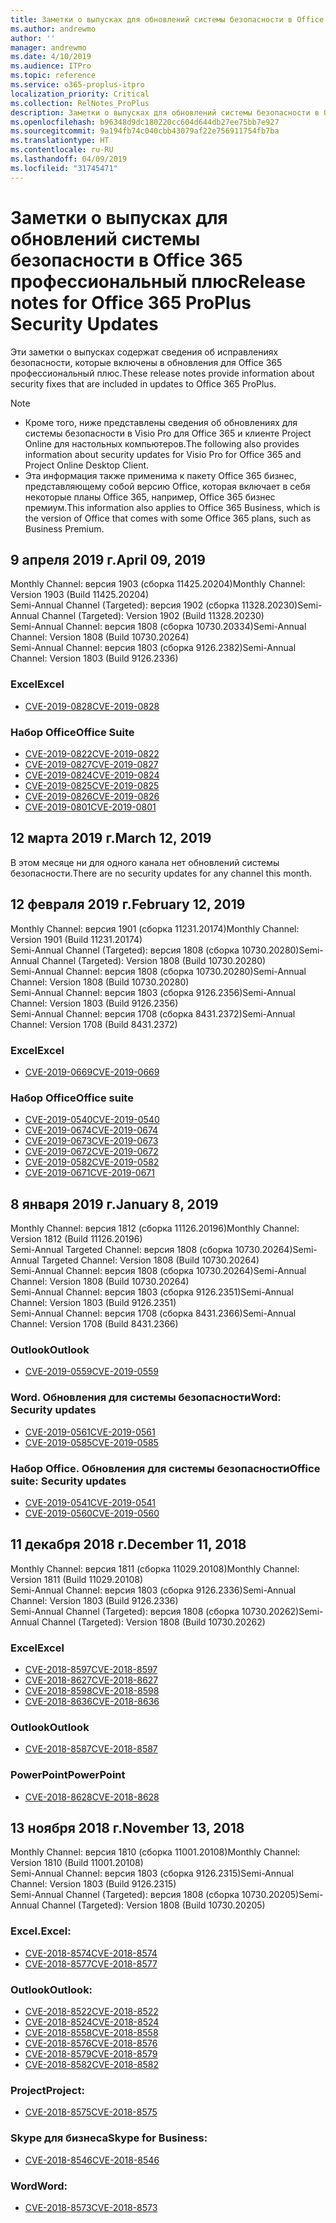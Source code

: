 ```yaml
---
title: Заметки о выпусках для обновлений системы безопасности в Office 365 профессиональный плюс
ms.author: andrewmo
author: ''
manager: andrewmo
ms.date: 4/10/2019
ms.audience: ITPro
ms.topic: reference
ms.service: o365-proplus-itpro
localization_priority: Critical
ms.collection: RelNotes_ProPlus
description: Заметки о выпусках для обновлений системы безопасности в Office 365 профессиональный плюс, предназначенные для ИТ-специалистов
ms.openlocfilehash: b96348d9dc180220cc604d644db27ee75bb7e927
ms.sourcegitcommit: 9a194fb74c040cbb43079af22e756911754fb7ba
ms.translationtype: HT
ms.contentlocale: ru-RU
ms.lasthandoff: 04/09/2019
ms.locfileid: "31745471"
---
```

# <a name="release-notes-for-office-365-proplus-security-updates"></a><span data-ttu-id="a3e47-103">Заметки о выпусках для обновлений системы безопасности в Office 365 профессиональный плюс</span><span class="sxs-lookup"><span data-stu-id="a3e47-103">Release notes for Office 365 ProPlus Security Updates</span></span>

<span data-ttu-id="a3e47-104">Эти заметки о выпусках содержат сведения об исправлениях безопасности, которые включены в обновления для Office 365 профессиональный плюс.</span><span class="sxs-lookup"><span data-stu-id="a3e47-104">These release notes provide information about security fixes that are included in updates to Office 365 ProPlus.</span></span>
 
> [!NOTE]
> - <span data-ttu-id="a3e47-105">Кроме того, ниже представлены сведения об обновлениях для системы безопасности в Visio Pro для Office 365 и клиенте Project Online для настольных компьютеров.</span><span class="sxs-lookup"><span data-stu-id="a3e47-105">The following also provides information about security updates for Visio Pro for Office 365 and Project Online Desktop Client.</span></span>
> - <span data-ttu-id="a3e47-106">Эта информация также применима к пакету Office 365 бизнес, представляющему собой версию Office, которая включает в себя некоторые планы Office 365, например, Office 365 бизнес премиум.</span><span class="sxs-lookup"><span data-stu-id="a3e47-106">This information also applies to Office 365 Business, which is the version of Office that comes with some Office 365 plans, such as Business Premium.</span></span>
## <a name="april-09-2019"></a><span data-ttu-id="a3e47-107">9 апреля 2019 г.</span><span class="sxs-lookup"><span data-stu-id="a3e47-107">April 09, 2019</span></span>
<span data-ttu-id="a3e47-108">Monthly Channel: версия 1903 (сборка 11425.20204)</span><span class="sxs-lookup"><span data-stu-id="a3e47-108">Monthly Channel: Version 1903 (Build 11425.20204)</span></span>  
<span data-ttu-id="a3e47-109">Semi-Annual Channel (Targeted): версия 1902 (сборка 11328.20230)</span><span class="sxs-lookup"><span data-stu-id="a3e47-109">Semi-Annual Channel (Targeted): Version 1902 (Build 11328.20230)</span></span>  
<span data-ttu-id="a3e47-110">Semi-Annual Channel: версия 1808 (сборка 10730.20334)</span><span class="sxs-lookup"><span data-stu-id="a3e47-110">Semi-Annual Channel: Version 1808 (Build 10730.20264)</span></span>  
<span data-ttu-id="a3e47-111">Semi-Annual Channel: версия 1803 (сборка 9126.2382)</span><span class="sxs-lookup"><span data-stu-id="a3e47-111">Semi-Annual Channel: Version 1803 (Build 9126.2336)</span></span>  

### <a name="excel"></a><span data-ttu-id="a3e47-112">Excel</span><span class="sxs-lookup"><span data-stu-id="a3e47-112">Excel</span></span>

-   [<span data-ttu-id="a3e47-113">CVE-2019-0828</span><span class="sxs-lookup"><span data-stu-id="a3e47-113">CVE-2019-0828</span></span>](https://portal.msrc.microsoft.com/en-us/security-guidance/advisory/CVE-2019-0828)

### <a name="office-suite"></a><span data-ttu-id="a3e47-114">Набор Office</span><span class="sxs-lookup"><span data-stu-id="a3e47-114">Office Suite</span></span>

-   [<span data-ttu-id="a3e47-115">CVE-2019-0822</span><span class="sxs-lookup"><span data-stu-id="a3e47-115">CVE-2019-0822</span></span>](https://portal.msrc.microsoft.com/en-us/security-guidance/advisory/CVE-2019-0822)
-   [<span data-ttu-id="a3e47-116">CVE-2019-0827</span><span class="sxs-lookup"><span data-stu-id="a3e47-116">CVE-2019-0827</span></span>](https://portal.msrc.microsoft.com/en-us/security-guidance/advisory/CVE-2019-0827)
-   [<span data-ttu-id="a3e47-117">CVE-2019-0824</span><span class="sxs-lookup"><span data-stu-id="a3e47-117">CVE-2019-0824</span></span>](https://portal.msrc.microsoft.com/en-us/security-guidance/advisory/CVE-2019-0824)
-   [<span data-ttu-id="a3e47-118">CVE-2019-0825</span><span class="sxs-lookup"><span data-stu-id="a3e47-118">CVE-2019-0825</span></span>](https://portal.msrc.microsoft.com/en-us/security-guidance/advisory/CVE-2019-0825)
-   [<span data-ttu-id="a3e47-119">CVE-2019-0826</span><span class="sxs-lookup"><span data-stu-id="a3e47-119">CVE-2019-0826</span></span>](https://portal.msrc.microsoft.com/en-us/security-guidance/advisory/CVE-2019-0826)
-   [<span data-ttu-id="a3e47-120">CVE-2019-0801</span><span class="sxs-lookup"><span data-stu-id="a3e47-120">CVE-2019-0801</span></span>](https://portal.msrc.microsoft.com/en-us/security-guidance/advisory/CVE-2019-0801)

## <a name="march-12-2019"></a><span data-ttu-id="a3e47-121">12 марта 2019 г.</span><span class="sxs-lookup"><span data-stu-id="a3e47-121">March 12, 2019</span></span>
<span data-ttu-id="a3e47-122">В этом месяце ни для одного канала нет обновлений системы безопасности.</span><span class="sxs-lookup"><span data-stu-id="a3e47-122">There are no security updates for any channel this month.</span></span>

## <a name="february-12-2019"></a><span data-ttu-id="a3e47-123">12 февраля 2019 г.</span><span class="sxs-lookup"><span data-stu-id="a3e47-123">February 12, 2019</span></span>
<span data-ttu-id="a3e47-124">Monthly Channel: версия 1901 (сборка 11231.20174)</span><span class="sxs-lookup"><span data-stu-id="a3e47-124">Monthly Channel: Version 1901 (Build 11231.20174)</span></span>  
<span data-ttu-id="a3e47-125">Semi-Annual Channel (Targeted): версия 1808 (сборка 10730.20280)</span><span class="sxs-lookup"><span data-stu-id="a3e47-125">Semi-Annual Channel (Targeted): Version 1808 (Build 10730.20280)</span></span>   
<span data-ttu-id="a3e47-126">Semi-Annual Channel: версия 1808 (сборка 10730.20280)</span><span class="sxs-lookup"><span data-stu-id="a3e47-126">Semi-Annual Channel: Version 1808 (Build 10730.20280)</span></span>  
<span data-ttu-id="a3e47-127">Semi-Annual Channel: версия 1803 (сборка 9126.2356)</span><span class="sxs-lookup"><span data-stu-id="a3e47-127">Semi-Annual Channel: Version 1803 (Build 9126.2356)</span></span>  
<span data-ttu-id="a3e47-128">Semi-Annual Channel: версия 1708 (сборка 8431.2372)</span><span class="sxs-lookup"><span data-stu-id="a3e47-128">Semi-Annual Channel: Version 1708 (Build 8431.2372)</span></span>  


### <a name="excel"></a><span data-ttu-id="a3e47-129">Excel</span><span class="sxs-lookup"><span data-stu-id="a3e47-129">Excel</span></span>

-   [<span data-ttu-id="a3e47-130">CVE-2019-0669</span><span class="sxs-lookup"><span data-stu-id="a3e47-130">CVE-2019-0669</span></span>](https://portal.msrc.microsoft.com/en-us/security-guidance/advisory/CVE-2019-0669)

### <a name="office-suite"></a><span data-ttu-id="a3e47-131">Набор Office</span><span class="sxs-lookup"><span data-stu-id="a3e47-131">Office suite</span></span>

-   [<span data-ttu-id="a3e47-132">CVE-2019-0540</span><span class="sxs-lookup"><span data-stu-id="a3e47-132">CVE-2019-0540</span></span>](https://portal.msrc.microsoft.com/en-us/security-guidance/advisory/CVE-2019-0540)
-   [<span data-ttu-id="a3e47-133">CVE-2019-0674</span><span class="sxs-lookup"><span data-stu-id="a3e47-133">CVE-2019-0674</span></span>](https://portal.msrc.microsoft.com/en-us/security-guidance/advisory/CVE-2019-0674)
-   [<span data-ttu-id="a3e47-134">CVE-2019-0673</span><span class="sxs-lookup"><span data-stu-id="a3e47-134">CVE-2019-0673</span></span>](https://portal.msrc.microsoft.com/en-us/security-guidance/advisory/CVE-2019-0673)
-   [<span data-ttu-id="a3e47-135">CVE-2019-0672</span><span class="sxs-lookup"><span data-stu-id="a3e47-135">CVE-2019-0672</span></span>](https://portal.msrc.microsoft.com/en-us/security-guidance/advisory/CVE-2019-0672)
-   [<span data-ttu-id="a3e47-136">CVE-2019-0582</span><span class="sxs-lookup"><span data-stu-id="a3e47-136">CVE-2019-0582</span></span>](https://portal.msrc.microsoft.com/en-us/security-guidance/advisory/CVE-2019-0582)
-   [<span data-ttu-id="a3e47-137">CVE-2019-0671</span><span class="sxs-lookup"><span data-stu-id="a3e47-137">CVE-2019-0671</span></span>](https://portal.msrc.microsoft.com/en-us/security-guidance/advisory/CVE-2019-0671)

## <a name="january-8-2019"></a><span data-ttu-id="a3e47-138">8 января 2019 г.</span><span class="sxs-lookup"><span data-stu-id="a3e47-138">January 8, 2019</span></span>

<span data-ttu-id="a3e47-139">Monthly Channel: версия 1812 (сборка 11126.20196)</span><span class="sxs-lookup"><span data-stu-id="a3e47-139">Monthly Channel: Version 1812 (Build 11126.20196)</span></span>  
<span data-ttu-id="a3e47-140">Semi-Annual Targeted Channel: версия 1808 (сборка 10730.20264)</span><span class="sxs-lookup"><span data-stu-id="a3e47-140">Semi-Annual Targeted Channel: Version 1808 (Build 10730.20264)</span></span>  
<span data-ttu-id="a3e47-141">Semi-Annual Channel: версия 1808 (сборка 10730.20264)</span><span class="sxs-lookup"><span data-stu-id="a3e47-141">Semi-Annual Channel: Version 1808 (Build 10730.20264)</span></span>  
<span data-ttu-id="a3e47-142">Semi-Annual Channel: версия 1803 (сборка 9126.2351)</span><span class="sxs-lookup"><span data-stu-id="a3e47-142">Semi-Annual Channel: Version 1803 (Build 9126.2351)</span></span>  
<span data-ttu-id="a3e47-143">Semi-Annual Channel: версия 1708 (сборка 8431.2366)</span><span class="sxs-lookup"><span data-stu-id="a3e47-143">Semi-Annual Channel: Version 1708 (Build 8431.2366)</span></span>  


### <a name="outlook"></a><span data-ttu-id="a3e47-144">Outlook</span><span class="sxs-lookup"><span data-stu-id="a3e47-144">Outlook</span></span>
-   [<span data-ttu-id="a3e47-145">CVE-2019-0559</span><span class="sxs-lookup"><span data-stu-id="a3e47-145">CVE-2019-0559</span></span>](https://portal.msrc.microsoft.com/en-us/security-guidance/advisory/CVE-2019-0559)

### <a name="word-security-updates"></a><span data-ttu-id="a3e47-146">Word. Обновления для системы безопасности</span><span class="sxs-lookup"><span data-stu-id="a3e47-146">Word: Security updates</span></span> 
-   [<span data-ttu-id="a3e47-147">CVE-2019-0561</span><span class="sxs-lookup"><span data-stu-id="a3e47-147">CVE-2019-0561</span></span>](https://portal.msrc.microsoft.com/en-us/security-guidance/advisory/CVE-2019-0561)
-   [<span data-ttu-id="a3e47-148">CVE-2019-0585</span><span class="sxs-lookup"><span data-stu-id="a3e47-148">CVE-2019-0585</span></span>](https://portal.msrc.microsoft.com/en-us/security-guidance/advisory/CVE-2019-0585) 
 
### <a name="office-suite-security-updates"></a><span data-ttu-id="a3e47-149">Набор Office. Обновления для системы безопасности</span><span class="sxs-lookup"><span data-stu-id="a3e47-149">Office suite: Security updates</span></span> 
-   [<span data-ttu-id="a3e47-150">CVE-2019-0541</span><span class="sxs-lookup"><span data-stu-id="a3e47-150">CVE-2019-0541</span></span>](https://portal.msrc.microsoft.com/en-us/security-guidance/advisory/CVE-2019-0541)
-   [<span data-ttu-id="a3e47-151">CVE-2019-0560</span><span class="sxs-lookup"><span data-stu-id="a3e47-151">CVE-2019-0560</span></span>](https://portal.msrc.microsoft.com/en-us/security-guidance/advisory/CVE-2019-0560)

## <a name="december-11-2018"></a><span data-ttu-id="a3e47-152">11 декабря 2018 г.</span><span class="sxs-lookup"><span data-stu-id="a3e47-152">December 11, 2018</span></span>
<span data-ttu-id="a3e47-153">Monthly Channel: версия 1811 (сборка 11029.20108)</span><span class="sxs-lookup"><span data-stu-id="a3e47-153">Monthly Channel: Version 1811 (Build 11029.20108)</span></span>  
<span data-ttu-id="a3e47-154">Semi-Annual Channel: версия 1803 (сборка 9126.2336)</span><span class="sxs-lookup"><span data-stu-id="a3e47-154">Semi-Annual Channel: Version 1803 (Build 9126.2336)</span></span>  
<span data-ttu-id="a3e47-155">Semi-Annual Channel (Targeted): версия 1808 (сборка 10730.20262)</span><span class="sxs-lookup"><span data-stu-id="a3e47-155">Semi-Annual Channel (Targeted): Version 1808 (Build 10730.20262)</span></span>  

### <a name="excel"></a><span data-ttu-id="a3e47-156">Excel</span><span class="sxs-lookup"><span data-stu-id="a3e47-156">Excel</span></span>

-   [<span data-ttu-id="a3e47-157">CVE-2018-8597</span><span class="sxs-lookup"><span data-stu-id="a3e47-157">CVE-2018-8597</span></span>](https://portal.msrc.microsoft.com/en-us/security-guidance/advisory/CVE-2018-8597)
-   [<span data-ttu-id="a3e47-158">CVE-2018-8627</span><span class="sxs-lookup"><span data-stu-id="a3e47-158">CVE-2018-8627</span></span>](https://portal.msrc.microsoft.com/en-us/security-guidance/advisory/CVE-2018-8627)
-   [<span data-ttu-id="a3e47-159">CVE-2018-8598</span><span class="sxs-lookup"><span data-stu-id="a3e47-159">CVE-2018-8598</span></span>](https://portal.msrc.microsoft.com/en-us/security-guidance/advisory/CVE-2018-8598)
-   [<span data-ttu-id="a3e47-160">CVE-2018-8636</span><span class="sxs-lookup"><span data-stu-id="a3e47-160">CVE-2018-8636</span></span>](https://portal.msrc.microsoft.com/en-us/security-guidance/advisory/CVE-2018-8636)

### <a name="outlook"></a><span data-ttu-id="a3e47-161">Outlook</span><span class="sxs-lookup"><span data-stu-id="a3e47-161">Outlook</span></span>

-   [<span data-ttu-id="a3e47-162">CVE-2018-8587</span><span class="sxs-lookup"><span data-stu-id="a3e47-162">CVE-2018-8587</span></span>](https://portal.msrc.microsoft.com/en-us/security-guidance/advisory/CVE-2018-8587)

### <a name="powerpoint"></a><span data-ttu-id="a3e47-163">PowerPoint</span><span class="sxs-lookup"><span data-stu-id="a3e47-163">PowerPoint</span></span>

-   [<span data-ttu-id="a3e47-164">CVE-2018-8628</span><span class="sxs-lookup"><span data-stu-id="a3e47-164">CVE-2018-8628</span></span>](https://portal.msrc.microsoft.com/en-us/security-guidance/advisory/CVE-2018-8628)

## <a name="november-13-2018"></a><span data-ttu-id="a3e47-165">13 ноября 2018 г.</span><span class="sxs-lookup"><span data-stu-id="a3e47-165">November 13, 2018</span></span>
<span data-ttu-id="a3e47-166">Monthly Channel: версия 1810 (сборка 11001.20108)</span><span class="sxs-lookup"><span data-stu-id="a3e47-166">Monthly Channel: Version 1810 (Build 11001.20108)</span></span>  
<span data-ttu-id="a3e47-167">Semi-Annual Channel: версия 1803 (сборка 9126.2315)</span><span class="sxs-lookup"><span data-stu-id="a3e47-167">Semi-Annual Channel: Version 1803 (Build 9126.2315)</span></span>  
<span data-ttu-id="a3e47-168">Semi-Annual Channel (Targeted): версия 1808 (сборка 10730.20205)</span><span class="sxs-lookup"><span data-stu-id="a3e47-168">Semi-Annual Channel (Targeted): Version 1808 (Build 10730.20205)</span></span>  

### <a name="excel"></a><span data-ttu-id="a3e47-169">Excel.</span><span class="sxs-lookup"><span data-stu-id="a3e47-169">Excel:</span></span>

-   [<span data-ttu-id="a3e47-170">CVE-2018-8574</span><span class="sxs-lookup"><span data-stu-id="a3e47-170">CVE-2018-8574</span></span>](https://portal.msrc.microsoft.com/en-us/security-guidance/advisory/CVE-2018-8574)
-   [<span data-ttu-id="a3e47-171">CVE-2018-8577</span><span class="sxs-lookup"><span data-stu-id="a3e47-171">CVE-2018-8577</span></span>](https://portal.msrc.microsoft.com/en-us/security-guidance/advisory/CVE-2018-8577)

### <a name="outlook"></a><span data-ttu-id="a3e47-172">Outlook</span><span class="sxs-lookup"><span data-stu-id="a3e47-172">Outlook:</span></span>

-   [<span data-ttu-id="a3e47-173">CVE-2018-8522</span><span class="sxs-lookup"><span data-stu-id="a3e47-173">CVE-2018-8522</span></span>](https://portal.msrc.microsoft.com/en-us/security-guidance/advisory/CVE-2018-8522)
-   [<span data-ttu-id="a3e47-174">CVE-2018-8524</span><span class="sxs-lookup"><span data-stu-id="a3e47-174">CVE-2018-8524</span></span>](https://portal.msrc.microsoft.com/en-us/security-guidance/advisory/CVE-2018-8524)
-   [<span data-ttu-id="a3e47-175">CVE-2018-8558</span><span class="sxs-lookup"><span data-stu-id="a3e47-175">CVE-2018-8558</span></span>](https://portal.msrc.microsoft.com/en-us/security-guidance/advisory/CVE-2018-8558)
-   [<span data-ttu-id="a3e47-176">CVE-2018-8576</span><span class="sxs-lookup"><span data-stu-id="a3e47-176">CVE-2018-8576</span></span>](https://portal.msrc.microsoft.com/en-us/security-guidance/advisory/CVE-2018-8576)
-   [<span data-ttu-id="a3e47-177">CVE-2018-8579</span><span class="sxs-lookup"><span data-stu-id="a3e47-177">CVE-2018-8579</span></span>](https://portal.msrc.microsoft.com/en-us/security-guidance/advisory/CVE-2018-8579)
-   [<span data-ttu-id="a3e47-178">CVE-2018-8582</span><span class="sxs-lookup"><span data-stu-id="a3e47-178">CVE-2018-8582</span></span>](https://portal.msrc.microsoft.com/en-us/security-guidance/advisory/CVE-2018-8582)

### <a name="project"></a><span data-ttu-id="a3e47-179">Project</span><span class="sxs-lookup"><span data-stu-id="a3e47-179">Project:</span></span>

-   [<span data-ttu-id="a3e47-180">CVE-2018-8575</span><span class="sxs-lookup"><span data-stu-id="a3e47-180">CVE-2018-8575</span></span>](https://portal.msrc.microsoft.com/en-us/security-guidance/advisory/CVE-2018-8575)

### <a name="skype-for-business"></a><span data-ttu-id="a3e47-181">Skype для бизнеса</span><span class="sxs-lookup"><span data-stu-id="a3e47-181">Skype for Business:</span></span>

-   [<span data-ttu-id="a3e47-182">CVE-2018-8546</span><span class="sxs-lookup"><span data-stu-id="a3e47-182">CVE-2018-8546</span></span>](https://portal.msrc.microsoft.com/en-us/security-guidance/advisory/CVE-2018-8546)

### <a name="word"></a><span data-ttu-id="a3e47-183">Word</span><span class="sxs-lookup"><span data-stu-id="a3e47-183">Word:</span></span>

-   [<span data-ttu-id="a3e47-184">CVE-2018-8573</span><span class="sxs-lookup"><span data-stu-id="a3e47-184">CVE-2018-8573</span></span>](https://portal.msrc.microsoft.com/en-us/security-guidance/advisory/CVE-2018-8573)